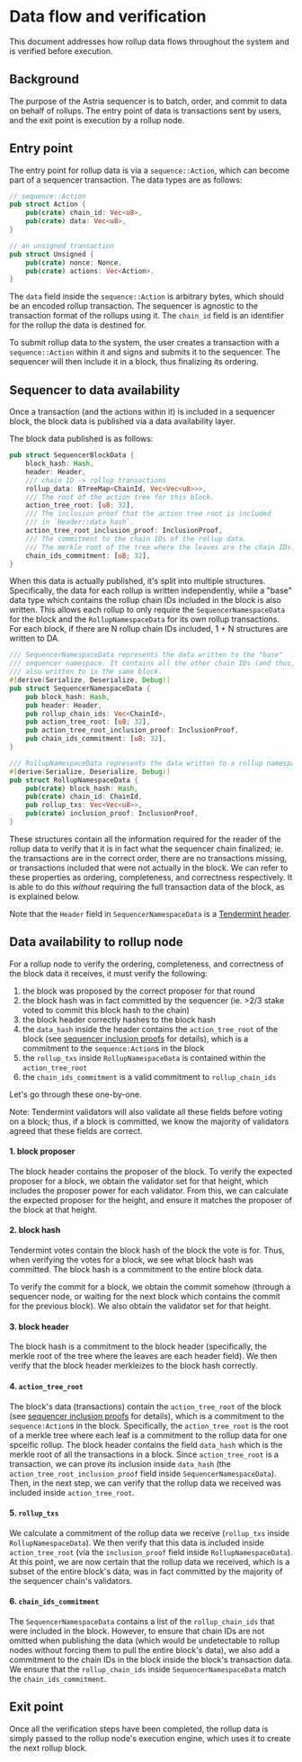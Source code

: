 # Data flow and verification

This document addresses how rollup data flows throughout the system and is verified before execution.

## Background

The purpose of the Astria sequencer is to batch, order, and commit to data on behalf of rollups. The entry point of data is transactions sent by users, and the exit point is execution by a rollup node.

## Entry point

The entry point for rollup data is via a `sequence::Action`, which can become part of a sequencer transaction. The data types are as follows:

```rust
// sequence::Action
pub struct Action {
    pub(crate) chain_id: Vec<u8>,
    pub(crate) data: Vec<u8>,
}
```

```rust
// an unsigned transaction
pub struct Unsigned {
    pub(crate) nonce: Nonce,
    pub(crate) actions: Vec<Action>,
}
```

The `data` field inside the `sequence::Action` is arbitrary bytes, which should be an encoded rollup transaction. The sequencer is agnostic to the transaction format of the rollups using it. The `chain_id` field is an identifier for the rollup the data is destined for. 

To submit rollup data to the system, the user creates a transaction with a `sequence::Action` within it and signs and submits it to the sequencer. The sequencer will then include it in a block, thus finalizing its ordering.

## Sequencer to data availability

Once a transaction (and the actions within it) is included in a sequencer block, the block data is published via a data availability layer.

The block data published is as follows:
```rust
pub struct SequencerBlockData {
    block_hash: Hash,
    header: Header,
    /// chain ID -> rollup transactions
    rollup_data: BTreeMap<ChainId, Vec<Vec<u8>>>,
    /// The root of the action tree for this block.
    action_tree_root: [u8; 32],
    /// The inclusion proof that the action tree root is included
    /// in `Header::data_hash`.
    action_tree_root_inclusion_proof: InclusionProof,
    /// The commitment to the chain IDs of the rollup data.
    /// The merkle root of the tree where the leaves are the chain IDs.
    chain_ids_commitment: [u8; 32],
}
```

When this data is actually published, it's split into multiple structures. Specifically, the data for each rollup is written independently, while a "base" data type which contains the rollup chain IDs  included in the block is also written. This allows each rollup to only require the `SequencerNamespaceData` for the block and the `RollupNamespaceData` for its own rollup transactions. For each block, if there are N rollup chain IDs included, 1 + N structures are written to DA. 


```rust
/// SequencerNamespaceData represents the data written to the "base"
/// sequencer namespace. It contains all the other chain IDs (and thus, namespaces) that were
/// also written to in the same block.
#[derive(Serialize, Deserialize, Debug)]
pub struct SequencerNamespaceData {
    pub block_hash: Hash,
    pub header: Header,
    pub rollup_chain_ids: Vec<ChainId>,
    pub action_tree_root: [u8; 32],
    pub action_tree_root_inclusion_proof: InclusionProof,
    pub chain_ids_commitment: [u8; 32],
}
```

```rust
/// RollupNamespaceData represents the data written to a rollup namespace.
#[derive(Serialize, Deserialize, Debug)]
pub struct RollupNamespaceData {
    pub(crate) block_hash: Hash,
    pub(crate) chain_id: ChainId,
    pub rollup_txs: Vec<Vec<u8>>,
    pub(crate) inclusion_proof: InclusionProof,
}
```

These structures contain all the information required for the reader of the rollup data to verify that it is in fact what the sequencer chain finalized; ie. the transactions are in the correct order, there are no transactions missing, or transactions included that were not actually in the block. We can refer to these properties as ordering, completeness, and correctness respectively. It is able to do this *without* requiring the full transaction data of the block, as is explained below.

Note that the `Header` field in `SequencerNamespaceData` is a [Tendermint header](https://github.com/informalsystems/tendermint-rs/blob/4d81b67c28510db7d2d99ed62ebfa9fdf0e02141/tendermint/src/block/header.rs#L25).

## Data availability to rollup node

For a rollup node to verify the ordering, completeness, and correctness of the block data it receives, it must verify the following:

1. the block was proposed by the correct proposer for that round
2. the block hash was in fact committed by the sequencer (ie. >2/3 stake voted to commit this block hash to the chain)
3. the block header correctly hashes to the block hash
4. the `data_hash` inside the header contains the `action_tree_root` of the block (see [sequencer inclusion proofs](sequencer-inclusion-proofs.md) for details), which is a commitment to the `sequence:Action`s in the block
5. the `rollup_txs` inside `RollupNamespaceData` is contained within the `action_tree_root`
6. the `chain_ids_commitment` is a valid commitment to `rollup_chain_ids`

Let's go through these one-by-one. 

Note: Tendermint validators will also validate all these fields before voting on a block; thus, if a block is committed, we know the majority of validators agreed that these fields are correct.

#### 1. block proposer

The block header contains the proposer of the block. To verify the expected proposer for a block, we obtain the validator set for that height, which includes the proposer power for each validator. From this, we can calculate the expected proposer for the height, and ensure it matches the proposer of the block at that height.

#### 2. block hash

Tendermint votes contain the block hash of the block the vote is for. Thus, when verifying the votes for a block, we see what block hash was committed. The block hash is a commitment to the entire block data.

To verify the commit for a block, we obtain the commit somehow (through a sequencer node, or waiting for the next block which contains the commit for the previous block). We also obtain the validator set for that height. 

#### 3. block header

The block hash is a commitment to the block header (specifically, the merkle root of the tree where the leaves are each header field). We then verify that the block header merkleizes to the block hash correctly.

#### 4. `action_tree_root`

The block's data (transactions) contain the `action_tree_root` of the block (see [sequencer inclusion proofs](sequencer-inclusion-proofs.md) for details), which is a commitment to the `sequence:Action`s in the block. Specifically, the `action_tree_root` is the root of a merkle tree where each leaf is a commitment to the rollup data for one spceific rollup. The block header contains the field `data_hash` which is the merkle root of all the transactions in a block. Since `action_tree_root` is a transaction, we can prove its inclusion inside `data_hash` (the `action_tree_root_inclusion_proof` field inside `SequencerNamespaceData`). Then, in the next step, we can verify that the rollup data we received was included inside `action_tree_root`.

#### 5. `rollup_txs`

We calculate a commitment of the rollup data we receive (`rollup_txs` inside `RollupNamespaceData`). We then verify that this data is included inside `action_tree_root` (via the `inclusion_proof` field inside `RollupNamespaceData`). At this point, we are now certain that the rollup data we received, which is a subset of the entire block's data, was in fact committed by the majority of the sequencer chain's validators.

#### 6. `chain_ids_commitment`

The `SequencerNamespaceData` contains a list of the `rollup_chain_ids` that were included in the block. However, to ensure that chain IDs are not omitted when publishing the data (which would be undetectable to rollup nodes without forcing them to pull the entire block's data), we also add a commitment to the chain IDs in the block inside the block's transaction data. We ensure that the `rollup_chain_ids` inside `SequencerNamespaceData` match the `chain_ids_commitment`.

## Exit point

Once all the verification steps have been completed, the rollup data is simply passed to the rollup node's execution engine, which uses it to create the next rollup block.

